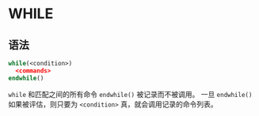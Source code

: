 # WHILE

## 语法

```cmake
while(<condition>)
  <commands>
endwhile()
```

`while` 和匹配之间的所有命令 `endwhile()` 被记录而不被调用。 一旦 `endwhile()` 如果被评估，则只要为 `<condition>` 真，就会调用记录的命令列表。
